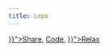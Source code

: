 ```yaml
---
title: Lepo
---
```


<p class="slogan">
    <a href="{{< relref "/posts" >}}">Share</a>,
    <a href="https://github.com/Lepovirta">Code</a>,
    <a href="{{< relref "/about" >}}">Relax</a>
</p>
